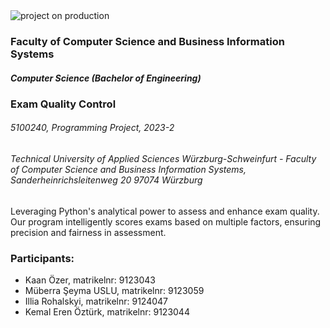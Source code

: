  
 <img src="./Documentation\images\logo.jpg" alt="project on production">

### Faculty of Computer Science and Business Information Systems

##### Computer Science (Bachelor of Engineering)

### Exam Quality Control

###### 5100240, Programming Project, 2023-2

###### Technical University of Applied Sciences Würzburg-Schweinfurt - Faculty of Computer Science and Business Information Systems, Sanderheinrichsleitenweg 20 97074 Würzburg

Leveraging Python's analytical power to assess and enhance exam quality. Our program intelligently scores exams based on multiple factors, ensuring precision and fairness in assessment.

### Participants:

- Kaan Özer, matrikelnr: 9123043
- Müberra Şeyma USLU, matrikelnr: 9123059
- Illia Rohalskyi, matrikelnr: 9124047
- Kemal Eren Öztürk, matrikelnr: 9123044
